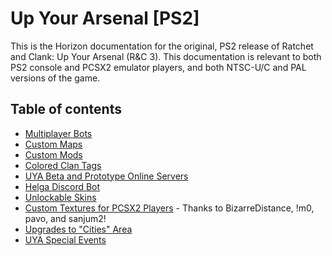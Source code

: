 # Up Your Arsenal [PS2]

This is the Horizon documentation for the original, PS2 release of Ratchet and Clank: Up Your Arsenal (R&C 3). This documentation is relevant to both PS2 console and PCSX2 emulator players, and both NTSC-U/C and PAL versions of the game.

## Table of contents

- [Multiplayer Bots](./bots.md)
- [Custom Maps](./CMAPS.md)
- [Custom Mods](./CMODS.md)
- [Colored Clan Tags](./clantags.md)
- [UYA Beta and Prototype Online Servers](./betas.md)
- [Helga Discord Bot](https://github.com/Horizon-Private-Server/horizon-wiki/blob/main/deadlocked/HELGA.MD)
- [Unlockable Skins](./skins.md)
- [Custom Textures for PCSX2 Players](./textures.md) - Thanks to BizarreDistance, !m0, pavo, and sanjum2!
- [Upgrades to "Cities" Area](./cities.md)
- [UYA Special Events](./EVENTS.md)
